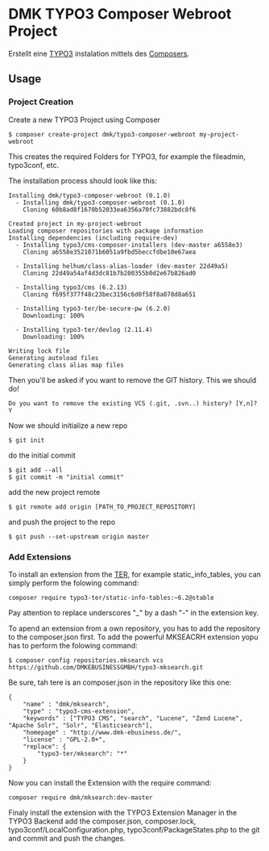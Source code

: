# DMK TYPO3 Composer Webroot Project

Erstellt eine [TYPO3](http://typo3.org/) instalation mittels des [Composers](https://getcomposer.org/).


## Usage

### Project Creation

Create a new TYPO3 Project using Composer

	$ composer create-project dmk/typo3-composer-webroot my-project-webroot

This creates the required Folders for TYPO3,
for example the fileadmin, typo3conf, etc.

The installation process should look like this:

	Installing dmk/typo3-composer-webroot (0.1.0)
	  - Installing dmk/typo3-composer-webroot (0.1.0)
	    Cloning 60b8ad8f1670b52033ea6356a70fc73882bdc8f6

	Created project in my-project-webroot
	Loading composer repositories with package information
	Installing dependencies (including require-dev)
	  - Installing typo3/cms-composer-installers (dev-master a6558e3)
	    Cloning a6558e3521071b6051a9fbd5beccfdbe10e67aea

	  - Installing helhum/class-alias-loader (dev-master 22d49a5)
	    Cloning 22d49a54af4d3dc81b7b200355b0d2e67b826ad0

	  - Installing typo3/cms (6.2.13)
	    Cloning f695f377f48c23bec3156c6d0f58f8a078d8a651

	  - Installing typo3-ter/be-secure-pw (6.2.0)
	    Downloading: 100%

	  - Installing typo3-ter/devlog (2.11.4)
	    Downloading: 100%

	Writing lock file
	Generating autoload files
	Generating class alias map files

Then you'll be asked if you want to remove the GIT history.
This we should do!

	Do you want to remove the existing VCS (.git, .svn..) history? [Y,n]? Y

Now we should initialize a new repo

	$ git init

do the initial commit

	$ git add --all
	$ git commit -m "initial commit"

add the new project remote

	$ git remote add origin [PATH_TO_PROJECT_REPOSITORY]

and push the project to the repo

	$ git push --set-upstream origin master

### Add Extensions

To install an extension from the [TER](https://typo3.org/extensions/repository/),
for example static_info_tables, you can simply perform the folowing command:

	composer require typo3-ter/static-info-tables:~6.2@stable

Pay attention to replace underscores "_" by a dash "-" in the extension key.


To apend an extension from a own repository,
you has to add the repository to the composer.json first.
To add the powerful MKSEACRH extension yopu has to perform the folowing command:

	$ composer config repositories.mksearch vcs https://github.com/DMKEBUSINESSGMBH/typo3-mksearch.git

Be sure, tah tere is an composer.json in the repository like this one:

	{
		"name" : "dmk/mksearch",
		"type" : "typo3-cms-extension",
		"keywords" : ["TYPO3 CMS", "search", "Lucene", "Zend Lucene", "Apache Solr", "Solr", "Elasticsearch"],
		"homepage" : "http://www.dmk-ebusiness.de/",
		"license" : "GPL-2.0+",
		"replace": {
			"typo3-ter/mksearch": "*"
		}
	}

Now you can install the Extension with the require command:

	composer require dmk/mksearch:dev-master

Finaly install the extension with the TYPO3 Extension Manager in the TYPO3 Backend
add the composer.json, composer.lock, typo3conf/LocalConfiguration.php, typo3conf/PackageStates.php
to the git and commit and push the changes.
